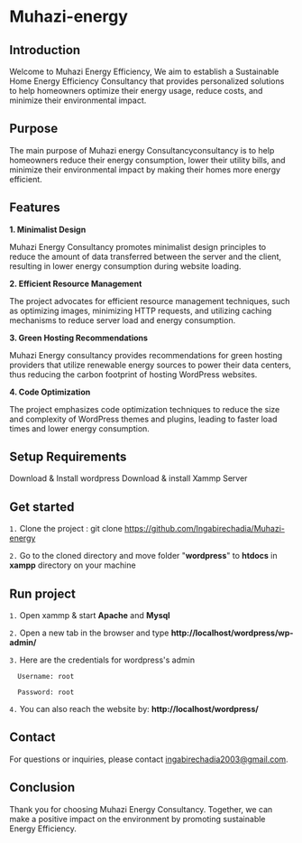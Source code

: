 # Muhazi-energy
## Introduction
Welcome to Muhazi Energy Efficiency, We aim to establish a Sustainable Home Energy Efficiency Consultancy that provides personalized solutions to help homeowners optimize their energy usage, reduce costs, and minimize their environmental impact. 

## Purpose
The main purpose of Muhazi energy Consultancyconsultancy is to help homeowners reduce their energy consumption, lower their utility bills, and minimize their environmental impact by making their homes more energy efficient. 

## Features

**1. Minimalist Design**

Muhazi Energy Consultancy promotes minimalist design principles to reduce the amount of data transferred between the server and the client, resulting in lower energy consumption during website loading.

**2. Efficient Resource Management**

The project advocates for efficient resource management techniques, such as optimizing images, minimizing HTTP requests, and utilizing caching mechanisms to reduce server load and energy consumption.

**3. Green Hosting Recommendations**

Muhazi Energy consultancy provides recommendations for green hosting providers that utilize renewable energy sources to power their data centers, thus reducing the carbon footprint of hosting WordPress websites.


**4. Code Optimization**

The project emphasizes code optimization techniques to reduce the size and complexity of WordPress themes and plugins, leading to faster load times and lower energy consumption.

## Setup Requirements

Download & Install wordpress
Download & install Xammp Server

## Get started 

`1.` Clone the project : git clone https://github.com/Ingabirechadia/Muhazi-energy

`2.` Go to the cloned directory and move folder "**wordpress**" to **htdocs** in **xampp** directory on your machine

## Run project

`1.` Open xammp & start **Apache** and **Mysql** 

`2.` Open a new tab in the browser and type **http://localhost/wordpress/wp-admin/**

`3.` Here are the credentials for wordpress's admin 

      Username: root
      
      Password: root
      
`4.` You can also reach the website by: **http://localhost/wordpress/**

## Contact
For questions or inquiries, please contact ingabirechadia2003@gmail.com.

## Conclusion
Thank you for choosing Muhazi Energy Consultancy. Together, we can make a positive impact on the environment by promoting sustainable Energy Efficiency.







